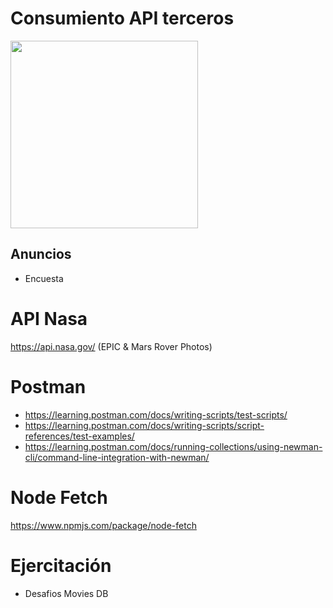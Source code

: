 # Consumiento API terceros

<img src="https://media.giphy.com/media/xUPGcBUxDJSLvxJIfC/giphy.gif" width="300" />

## Anuncios

- Encuesta

# API Nasa

https://api.nasa.gov/ (EPIC & Mars Rover Photos)

# Postman

- https://learning.postman.com/docs/writing-scripts/test-scripts/
- https://learning.postman.com/docs/writing-scripts/script-references/test-examples/
- https://learning.postman.com/docs/running-collections/using-newman-cli/command-line-integration-with-newman/

# Node Fetch

https://www.npmjs.com/package/node-fetch

# Ejercitación

- Desafios Movies DB